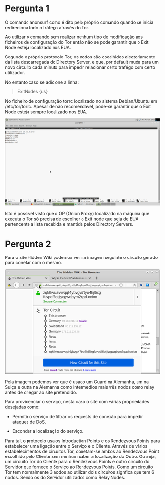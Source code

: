 # Pergunta 1

O comando anonsurf como é dito pelo próprio comando quando se inicia redireciona todo o tráfego através do Tor.

Ao utilizar o comando sem realizar nenhum tipo de modificação aos ficheiros de configuração do Tor então não se pode garantir que o Exit Node esteja localizado nos EUA.

Segundo o próprio protocolo Tor, os nodos são escolhidos aleatoriamente da lista descarregada do Directory Server, e que, por default muda para um novo circuito cada minuto para impedir relacionar certo trafégo com certo utilizador.

No entanto,caso se adicione a linha:

> ExitNodes {us}

No ficheiro de configuração torrc localizado no sistema Debian/Ubuntu em /etc/tor/torrc. Apesar de não recomendável, pode-se garantir que o Exit Node esteja sempre localizado nos EUA.

![Torrc](./Imgs/Torrc.png)

Isto é possível visto que o OP (Onion Proxy) localizado na máquina que executa o Tor só precisa de escolher o Exit node que seja de EUA pertencente a lista recebida e mantida pelos Directory Servers.

# Pergunta 2

Para o site Hidden Wiki podemos ver na imagem seguinte o circuito gerado para conetar com o mesmo.

![Circuito](./Imgs/Circuit.png)

Pela imagem podemos ver que é usado um Guard na Alemanha, um na Suiça e outra na Alemanha como intermedios mais três nodos como relay antes de chegar ao site pretendido.

Para providenciar o serviço, nesta caso o site com várias propriedades desejadas como:

+ Permitir o serviço de filtrar os requests de conexão para impedir ataques de DoS.

+ Esconder a localização do serviço.

Para tal, o protocolo usa os Introduction Points e os Rendezvous Points para estabelecer uma ligação entre o Serviço e o Cliente. Através de vários estabelecimentos de circuitos Tor, conetam-se ambos ao Rendezvous Point escolhido pelo Cliente sem nenhum saber a localização do Outro. Ou seja, um circuito Tor do Cliente para o Rendezvous Points e outro circuito do Servidor que fornece o Serviço ao Rendezvous Points. Como um circuito Tor tem normalmente 3 nodos ao utilizar dois circuitos signfica que tem 6 nodos. Sendo os do Servidor utilizados como Relay Nodes.

